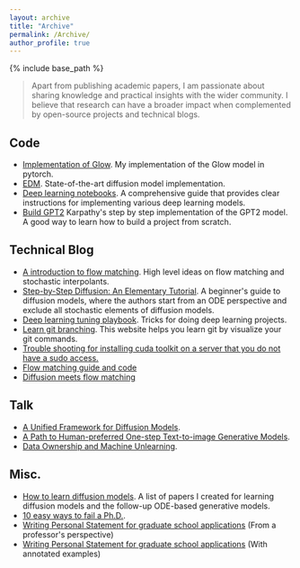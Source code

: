 ```yaml
---
layout: archive
title: "Archive"
permalink: /Archive/
author_profile: true
---
```


{% include base_path %}

> Apart from publishing academic papers, I am passionate about sharing knowledge and practical insights with the wider community. I believe that research can have a broader impact when complemented by open-source projects and technical blogs.

## Code
- [Implementation of Glow](https://github.com/a-little-hoof/Glow). My implementation of the Glow model in pytorch.
- [EDM](https://github.com/NVlabs/edm). State-of-the-art diffusion model implementation.
- [Deep learning notebooks](https://uvadlc-notebooks.readthedocs.io/). A comprehensive guide that provides clear instructions for implementing various deep learning models.
- [Build GPT2](https://github.com/karpathy/build-nanogpt/commits/master/?after=6104ab1b53920f6e2159749676073ff7d815c1fa+34) Karpathy's step by step implementation of the GPT2 model. A good way to learn how to build a project from scratch.

## Technical Blog
- [A introduction to flow matching](https://mlg.eng.cam.ac.uk/blog/2024/01/20/flow-matching.html). High level ideas on flow matching and stochastic interpolants.
- [Step-by-Step Diffusion: An Elementary Tutorial](https://arxiv.org/pdf/2406.08929). A beginner's guide to diffusion models, where the authors start from an ODE perspective and exclude all stochastic elements of diffusion models.
- [Deep learning tuning playbook](https://github.com/google-research/tuning_playbook). Tricks for doing deep learning projects.
- [Learn git branching](https://learngitbranching.js.org/?locale=zh_CN). This website helps you learn git by visualize your git commands.
- [Trouble shooting for installing cuda toolkit on a server that you do not have a sudo access.](https://zhuanlan.zhihu.com/p/5388213969)
- [Flow matching guide and code](https://arxiv.org/pdf/2412.06264)
- [Diffusion meets flow matching](https://diffusionflow.github.io)

## Talk
- [A Unified Framework for Diffusion Models](https://docs.google.com/presentation/d/1sI3cZ0EzWuqMHhuI3bPSnksDKJon9BJy_WCaFB4Kpgo/edit#slide=id.p).
- [A Path to Human-preferred One-step Text-to-image Generative Models](https://drive.google.com/file/d/1NrhHBKtVcZ8Jf2-I8v_QKz-Xsdvfqof0/view).
- [Data Ownership and Machine Unlearning](https://mit-6s978.github.io/assets/pdfs/data_ownership_MIT_guest_lecture.pdf).

## Misc.
- [How to learn diffusion models](https://www.zhihu.com/question/658056360/answer/3526228476). A list of papers I created for learning diffusion models and the follow-up ODE-based generative models.
- [10 easy ways to fail a Ph.D.](https://matt.might.net/articles/ways-to-fail-a-phd/).
- [Writing Personal Statement for graduate school applications](https://engineering.purdue.edu/ChanGroup/write_statement.html) (From a professor's perspective)
- [Writing Personal Statement for graduate school applications](https://eugenielai.github.io/posts/another-annotated-sop.html) (With annotated examples)
